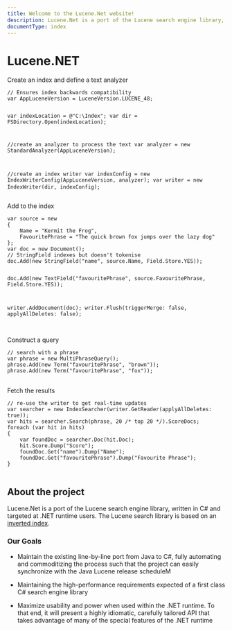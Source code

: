 ```yaml
---
title: Welcome to the Lucene.Net website!
description: Lucene.Net is a port of the Lucene search engine library, written in C# and targeted at .NET runtime users.
documentType: index
---
```


Lucene.NET
===============

<section id="quick-start" class="home-section">
<div class="container">
<div class="row">
<div class="col-xs-12 col-md-6 no-padding">
<p class="no-padding text-center">Create an index and define a text analyzer</p>
<pre class="clean">
<code class="csharp">// Ensures index backwards compatibility
var AppLuceneVersion = LuceneVersion.LUCENE_48;

var indexLocation = @"C:\Index";
var dir = FSDirectory.Open(indexLocation);

//create an analyzer to process the text
var analyzer = new StandardAnalyzer(AppLuceneVersion);

//create an index writer
var indexConfig = new IndexWriterConfig(AppLuceneVersion, analyzer);
var writer = new IndexWriter(dir, indexConfig);
</code>
</pre>
</div>
<div class="col-xs-12 col-md-6">
<p class="no-padding text-center">Add to the index</p>
<pre class="clean">
<code class="csharp">var source = new
{
    Name = "Kermit the Frog",
    FavouritePhrase = "The quick brown fox jumps over the lazy dog"
};
var doc = new Document();
// StringField indexes but doesn't tokenise
doc.Add(new StringField("name", source.Name, Field.Store.YES));

doc.Add(new TextField("favouritePhrase", source.FavouritePhrase, Field.Store.YES));

writer.AddDocument(doc);
writer.Flush(triggerMerge: false, applyAllDeletes: false);
</code>
</div>
</div>
<div class="row">
<div class="col-xs-12 col-md-6">
<p class="no-padding text-center">Construct a query</p>
<pre class="clean"><code class="csharp">// search with a phrase
var phrase = new MultiPhraseQuery();
phrase.Add(new Term("favouritePhrase", "brown"));
phrase.Add(new Term("favouritePhrase", "fox"));
</code>
</pre>
</div>                    
<div class="col-xs-12 col-md-6">
<p class="no-padding text-center">Fetch the results</p>
<pre class="clean">
<code class="csharp">// re-use the writer to get real-time updates
var searcher = new IndexSearcher(writer.GetReader(applyAllDeletes: true));
var hits = searcher.Search(phrase, 20 /* top 20 */).ScoreDocs;
foreach (var hit in hits)
{
&nbsp;&nbsp;&nbsp;&nbsp;var foundDoc = searcher.Doc(hit.Doc);
&nbsp;&nbsp;&nbsp;&nbsp;hit.Score.Dump("Score");
&nbsp;&nbsp;&nbsp;&nbsp;foundDoc.Get("name").Dump("Name");
&nbsp;&nbsp;&nbsp;&nbsp;foundDoc.Get("favouritePhrase").Dump("Favourite Phrase");
}
</code>
</pre>
</div>
</div>
</div>
</section>

<section id="about" class="home-section">
    <div class="container">
        <div class="row">
            <h2 class="text-center">About the project</h2>
            <p>
            Lucene.Net is a port of the Lucene search engine library, written in C# and targeted at .NET runtime users. The Lucene search library is based on an <a href="http://lucene.sourceforge.net/talks/pisa/" target="_blank">inverted index</a>. 
            </p>
            <h3>Our Goals</h3>
            <ul>
                <li><p>Maintain the existing line-by-line port from Java to C#, fully automating and commoditizing the process such that the project can easily synchronize with the Java Lucene release scheduleM</p></li>
                <li><p>Maintaining the high-performance requirements expected of a first class C# search engine library</p></li>
                <li><p>Maximize usability and power when used within the .NET runtime. To that end, it will present a highly idiomatic, carefully tailored API that takes advantage of many of the special features of the .NET runtime</p></li>
            </ul>
        </div>        
    </div>
</div>

<section class="home-section">
    <div class="container">
        <div class="row">
        </div>
    </div>
</div>